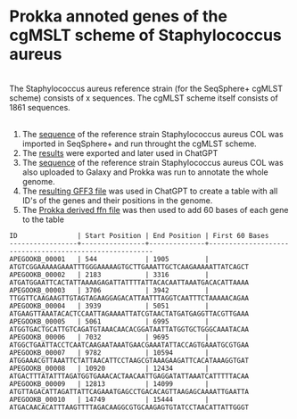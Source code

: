 # Prokka annoted genes of the cgMSLT scheme of Staphylococcus aureus
<br>
The Staphylococcus aureus reference strain (for the SeqSphere+ cgMLST scheme) consists of x sequences.
The cgMLST scheme itself consists of 1861 sequences.<br><br>

1. The [sequence](https://raw.githubusercontent.com/zmeel/cgMLST-StaphAur/main/NC_002951.2%20Staphylococcus%20aureus%20subsp.%20aureus%20COL.fasta) of the reference strain Staphylococcus aureus COL was imported in SeqSphere+ and run throught the cgMLST scheme.<br>
2. The [results](https://github.com/zmeel/cgMLST-StaphAur/blob/main/S.%20aureus_cgMLST_scheme.fasta) were exported and later used in ChatGPT<br>
3. The [sequence](https://raw.githubusercontent.com/zmeel/cgMLST-StaphAur/main/NC_002951.2%20Staphylococcus%20aureus%20subsp.%20aureus%20COL.fasta) of the reference strain Staphylococcus aureus COL was also uploaded to Galaxy and Prokka was run to annotate the whole genome.<br>
4. The [resulting GFF3 file](https://raw.githubusercontent.com/zmeel/cgMLST-StaphAur/main/S.%20aureus%20COL.gff3) was used in ChatGPT to create a table with all ID's of the genes and their positions in the genome.<br>
5. The [Prokka derived ffn file](https://raw.githubusercontent.com/zmeel/cgMLST-StaphAur/main/S.%20aureus%20COL.ffn) was then used to add 60 bases of each gene to the table
```
ID               | Start Position | End Position | First 60 Bases
-----------------+----------------+--------------+--------------------------------------------------------
APEGOOKB_00001   | 544            | 1905         | ATGTCGGAAAAAGAAATTTGGGAAAAAGTGCTTGAAATTGCTCAAGAAAAATTATCAGCT
APEGOOKB_00002   | 2183           | 3316         | ATGATGGAATTCACTATTAAAAGAGATTATTTTATTACACAATTAAATGACACATTAAAA
APEGOOKB_00003   | 3706           | 3942         | TTGGTTCAAGAAGTTGTAGTAGAAGGAGACATTAATTTAGGTCAATTTCTAAAAACAGAA
APEGOOKB_00004   | 3939           | 5051         | ATGAAGTTAAATACACTCCAATTAGAAAATTATCGTAACTATGATGAGGTTACGTTGAAA
APEGOOKB_00005   | 5061           | 6995         | ATGGTGACTGCATTGTCAGATGTAAACAACACGGATAATTATGGTGCTGGGCAAATACAA
APEGOOKB_00006   | 7032           | 9695         | ATGGCTGAATTACCTCAATCAAGAATAAATGAACGAAATATTACCAGTGAAATGCGTGAA
APEGOOKB_00007   | 9782           | 10594        | ATGGAAACGTTAAATTCTATTAACATTCCTAAGCGTAAAGAAGATTCACATAAAGGTGAT
APEGOOKB_00008   | 10920          | 12434        | ATGACTTTATATTTAGATGGTGAAACACTAACAATTGAGGATATTAAATCATTTTTACAA
APEGOOKB_00009   | 12813          | 14099        | ATGTTAGACATTAGATTATTCAGAAATGAGCCTGACACAGTTAAGAGCAAAATTGAATTA
APEGOOKB_00010   | 14749          | 15444        | ATGACAACACATTTAAGTTTTAGACAAGGCGTGCAAGAGTGTATCCTAACATTATTGGGT
```
